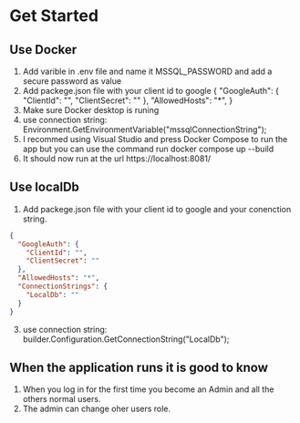 # Get Started 

## Use Docker 
1. Add varible in .env file and name it MSSQL_PASSWORD and add a secure password as value
2. Add packege.json file with your client id to google
   {
  "GoogleAuth": {
    "ClientId": "",
    "ClientSecret": ""
  },
  "AllowedHosts": "*",
}
3. Make sure Docker desktop is runing
4. use connection string: Environment.GetEnvironmentVariable("mssqlConnectionString");
5. I recommed using Visual Studio and press Docker Compose to run the app but you can use the command run docker compose up --build
6. It should now run at the url https://localhost:8081/

## Use localDb
1. Add packege.json file with your client id to google and your conenction string.
```json
{
  "GoogleAuth": {
    "ClientId": "",
    "ClientSecret": ""
  },
  "AllowedHosts": "*",
  "ConnectionStrings": {
    "LocalDb": ""
  }
}
```
3. use connection string: builder.Configuration.GetConnectionString("LocalDb");
   
## When the application runs it is good to know
1. When you log in for the first time you become an Admin and all the others normal users.
2. The admin can change oher users role.
